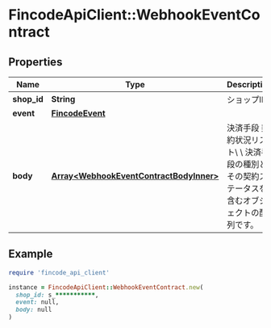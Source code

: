 # FincodeApiClient::WebhookEventContract

## Properties

| Name | Type | Description | Notes |
| ---- | ---- | ----------- | ----- |
| **shop_id** | **String** | ショップID  | [optional] |
| **event** | [**FincodeEvent**](FincodeEvent.md) |  | [optional] |
| **body** | [**Array&lt;WebhookEventContractBodyInner&gt;**](WebhookEventContractBodyInner.md) | 決済手段 契約状況リスト\\ \\ 決済手段の種別とその契約ステータスを含むオブジェクトの配列です。  | [optional] |

## Example

```ruby
require 'fincode_api_client'

instance = FincodeApiClient::WebhookEventContract.new(
  shop_id: s_***********,
  event: null,
  body: null
)
```

